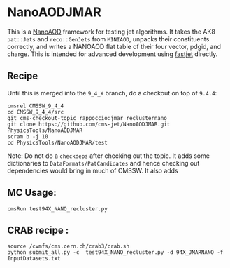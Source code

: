 # NanoAODJMAR
This is a [NanoAOD](https://twiki.cern.ch/twiki/bin/view/CMSPublic/WorkBookNanoAOD) framework for testing jet algorithms. It takes the AK8 `pat::Jets` and `reco::GenJets` from `MINIAOD`, unpacks their constituents correctly, and writes a NANOAOD flat table of their four vector, pdgid, and charge. This is intended for advanced development using [fastjet](http://fastjet.fr) directly.

## Recipe

Until this is merged into the `9_4_X` branch, do a checkout on top of `9.4.4`:

```
cmsrel CMSSW_9_4_4
cd CMSSW_9_4_4/src
git cms-checkout-topic rappoccio:jmar_reclusternano
git clone https://github.com/cms-jet/NanoAODJMAR.git PhysicsTools/NanoAODJMAR
scram b -j 10
cd PhysicsTools/NanoAODJMAR/test
```

Note: Do not do a `checkdeps` after checking out the topic. It adds some dictionaries to `DataFormats/PatCandidates` and hence checking out dependencies would bring in much of CMSSW. It also adds

## MC Usage:

```
cmsRun test94X_NANO_recluster.py
```
## CRAB recipe :

```
source /cvmfs/cms.cern.ch/crab3/crab.sh
python submit_all.py -c  test94X_NANO_recluster.py -d 94X_JMARNANO -f InputDatasets.txt
```
